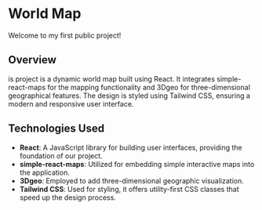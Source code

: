 # World Map
Welcome to my first public project!
## Overview
is project is a dynamic world map built using React. It integrates simple-react-maps for the mapping functionality and 3Dgeo for three-dimensional geographical features. The design is styled using Tailwind CSS, ensuring a modern and responsive user interface.
## Technologies Used
- **React**: A JavaScript library for building user interfaces, providing the foundation of our project.
- **simple-react-maps**: Utilized for embedding simple interactive maps into the application.
- **3Dgeo**: Employed to add three-dimensional geographic visualization.
- **Tailwind CSS**: Used for styling, it offers utility-first CSS classes that speed up the design process.